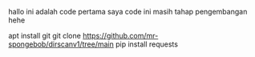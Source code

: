 hallo ini adalah code pertama saya code ini masih tahap pengembangan hehe

apt install git
git clone https://github.com/mr-spongebob/dirscanv1/tree/main
pip install requests

